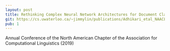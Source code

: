 ```yaml
---
layout: post
title: Rethinking Complex Neural Network Architectures for Document Classification
git: https://cs.uwaterloo.ca/~jimmylin/publications/Adhikari_etal_NAACL2019.pdf
pub: 1
---
```


Annual Conference of the North American Chapter of the Association for Computational Linguistics (2019)
